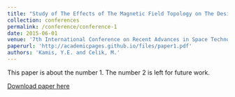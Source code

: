 ```yaml
---
title: "Study of The Effects of The Magnetic Field Topology on The Design of a Prototype ECR Microwave Ion Thruster and Neutralizer"
collection: conferences
permalink: /conference/conference-1
date: 2015-06-01
venue: '7th International Conference on Recent Advances in Space Technologies (RAST), vol., no., pp.511,516'
paperurl: 'http://academicpages.github.io/files/paper1.pdf'
authors: 'Kamis, Y.E. and Celik, M.'
---
```

This paper is about the number 1. The number 2 is left for future work.

[Download paper here](http://academicpages.github.io/files/paper1.pdf)